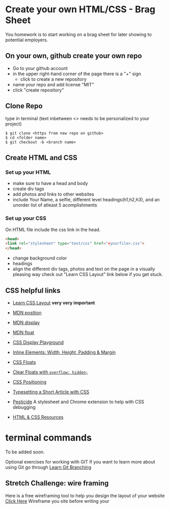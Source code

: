 # Create your own HTML/CSS - Brag Sheet

You homework is to start working on a brag sheet for later showing to potential employers.

## On your own, github create your own repo

- Go to your github account
- in the upper right-hand corner of the page there is a "+" sign
  - click to create a new repository
- name your repo and add license "MIT"
- click "create repository"

## Clone Repo

type in terminal (text inbetween <> needs to be personalized to your project)

```
$ git clone <https from new repo on github>
$ cd <folder name>
$ git checkout -b <branch name>
```

## Create HTML and CSS

### Set up your HTML
- make sure to have a head and body
- create div tags
- add photos and links to other websites
- include Your Name, a selfie, different level headings(h1,h2,h3), and an unorder list of atleast 5 acomplishments

### Set up your CSS

On HTML file include the css link in the head.

```HTML
<head>
<link rel="stylesheet" type="text/css" href="<yourfile>.css">
</head>
```

- change background color
- headings
- align the different div tags, photos and text on the page in a visually pleasing way check out "Learn CSS Layout" link below if you get stuck.

## CSS helpful links

- [Learn CSS Layout](http://learnlayout.com) **very very important**

- [MDN position](https://developer.mozilla.org/en-US/docs/Web/CSS/position)
- [MDN display](https://developer.mozilla.org/en-US/docs/Web/CSS/display)
- [MDN float](https://developer.mozilla.org/en-US/docs/Web/CSS/float)
- [CSS Display Playground](http://quirksmode.org/css/css2/display.html#link9)
- [Inline Elements: Width, Height, Padding & Margin](http://www.maxdesign.com.au/articles/inline/)
- [CSS Floats](http://alistapart.com/article/css-floats-101)
- [Clear Floats with `overflow: hidden;`](http://colinaarts.com/articles/the-magic-of-overflow-hidden/)
- [CSS Positioning](http://alistapart.com/article/css-positioning-101)
- [Typesetting a Short Article with CSS](https://medium.com/designed-thought/99033116fe92)
- [Pesticide](http://pesticide.io/) A stylesheet and Chrome extension to help with CSS debugging
- [HTML & CSS Resources](https://gist.github.com/jenmyers/a6bb9ea6233c6c5a9edb)

# terminal commands

To be added soon.

Optional exercises for working with GIT
If you want to learn more about using Git go through [Learn Git Branching](http://pcottle.github.io/learnGitBranching/)

## Stretch Challenge: wire framing

Here is a free wireframing tool to help you design the layout of your website [Click Here](https://wireframe.cc/)
Wireframe you site before writing your 
